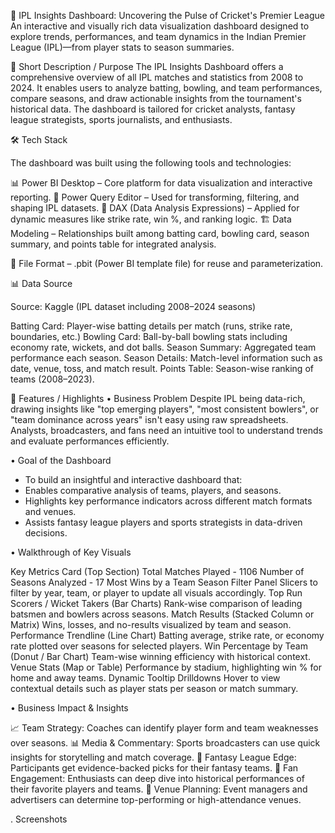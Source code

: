 🏏 IPL Insights Dashboard: Uncovering the Pulse of Cricket's Premier League
An interactive and visually rich data visualization dashboard designed to explore trends, performances, and team dynamics in the Indian Premier League (IPL)—from player stats to season summaries.

🎯 Short Description / Purpose
The IPL Insights Dashboard offers a comprehensive overview of all IPL matches and statistics from 2008 to 2024. It enables users to analyze batting, bowling, and team performances, compare seasons, and draw actionable insights from the tournament's historical data. The dashboard is tailored for cricket analysts, fantasy league strategists, sports journalists, and enthusiasts.

🛠️ Tech Stack

The dashboard was built using the following tools and technologies:

📊 Power BI Desktop – Core platform for data visualization and interactive reporting.
🧪 Power Query Editor – Used for transforming, filtering, and shaping IPL datasets.
🧠 DAX (Data Analysis Expressions) – Applied for dynamic measures like strike rate, win %, and ranking logic.
🏗️ Data Modeling – Relationships built among batting card, bowling card, season summary, and points table for integrated analysis.

📁 File Format – .pbit (Power BI template file) for reuse and parameterization.

📊 Data Source

Source: Kaggle (IPL dataset including 2008–2024 seasons)

Batting Card: Player-wise batting details per match (runs, strike rate, boundaries, etc.)
Bowling Card: Ball-by-ball bowling stats including economy rate, wickets, and dot balls.
Season Summary: Aggregated team performance each season.
Season Details: Match-level information such as date, venue, toss, and match result.
Points Table: Season-wise ranking of teams (2008–2023).

🌟 Features / Highlights
• Business Problem
Despite IPL being data-rich, drawing insights like "top emerging players", "most consistent bowlers", or "team dominance across years" isn't easy using raw spreadsheets. Analysts, broadcasters, and fans need an intuitive tool to understand trends and evaluate performances efficiently.

• Goal of the Dashboard

* To build an insightful and interactive dashboard that:
* Enables comparative analysis of teams, players, and seasons.
* Highlights key performance indicators across different match formats and venues.
* Assists fantasy league players and sports strategists in data-driven decisions.

• Walkthrough of Key Visuals

Key Metrics Card (Top Section)
Total Matches Played - 1106
Number of Seasons Analyzed - 17
Most Wins by a Team
Season Filter Panel
Slicers to filter by year, team, or player to update all visuals accordingly.
Top Run Scorers / Wicket Takers (Bar Charts)
Rank-wise comparison of leading batsmen and bowlers across seasons.
Match Results (Stacked Column or Matrix)
Wins, losses, and no-results visualized by team and season.
Performance Trendline (Line Chart)
Batting average, strike rate, or economy rate plotted over seasons for selected players.
Win Percentage by Team (Donut / Bar Chart)
Team-wise winning efficiency with historical context.
Venue Stats (Map or Table)
Performance by stadium, highlighting win % for home and away teams.
Dynamic Tooltip Drilldowns
Hover to view contextual details such as player stats per season or match summary.

• Business Impact & Insights

📈 Team Strategy: Coaches can identify player form and team weaknesses over seasons.
📊 Media & Commentary: Sports broadcasters can use quick insights for storytelling and match coverage.
🔮 Fantasy League Edge: Participants get evidence-backed picks for their fantasy teams.
🎯 Fan Engagement: Enthusiasts can deep dive into historical performances of their favorite players and teams.
📍 Venue Planning: Event managers and advertisers can determine top-performing or high-attendance venues.

. Screenshots

  

